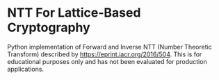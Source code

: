 # NTT For Lattice-Based Cryptography
 Python implementation of Forward and Inverse NTT (Number Theoretic Transform) described by https://eprint.iacr.org/2016/504.
 This is for educational purposes only and has not been evaluated for production applications.
